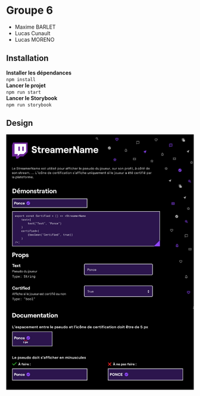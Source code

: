 <h1>Groupe 6</h1>
<ul>
<li>Maxime BARLET</li>
<li>Lucas Cunault</li>
<li>Lucas MORENO</li>
</ul>

<h2>Installation</h2>
<strong>Installer les dépendances</strong><br>
<code>npm install</code><br>
<strong>Lancer le projet</strong><br>
<code>npm run start</code><br>
<strong>Lancer le Storybook</strong><br>
<code>npm run storybook</code>

<h2>Design</h2>

![Design System](https://github.com/maximebarlet/react-sc-sb-g1/blob/master/design/Design%20System.jpg)

